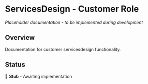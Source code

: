 # ServicesDesign - Customer Role

*Placeholder documentation - to be implemented during development*

## Overview
Documentation for customer servicesdesign functionality.

## Status
🔨 **Stub** - Awaiting implementation